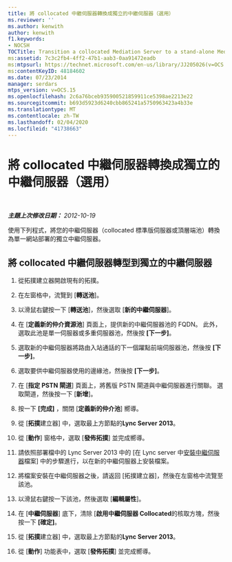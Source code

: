 ```yaml
---
title: 將 collocated 中繼伺服器轉換成獨立的中繼伺服器（選用）
ms.reviewer: ''
ms.author: kenwith
author: kenwith
f1.keywords:
- NOCSH
TOCTitle: Transition a collocated Mediation Server to a stand-alone Mediation Server (optional)
ms:assetid: 7c3c2fb4-4ff2-47b1-aab3-0aa91472eadb
ms:mtpsurl: https://technet.microsoft.com/en-us/library/JJ205026(v=OCS.15)
ms:contentKeyID: 48184602
ms.date: 07/23/2014
manager: serdars
mtps_version: v=OCS.15
ms.openlocfilehash: 2c6a76bceb935900521859911ce5398ae2213e22
ms.sourcegitcommit: b693d5923d6240cbb865241a5750963423a4b33e
ms.translationtype: MT
ms.contentlocale: zh-TW
ms.lasthandoff: 02/04/2020
ms.locfileid: "41738663"
---
```

<div data-xmlns="http://www.w3.org/1999/xhtml">

<div class="topic" data-xmlns="http://www.w3.org/1999/xhtml" data-msxsl="urn:schemas-microsoft-com:xslt" data-cs="http://msdn.microsoft.com/en-us/">

<div data-asp="http://msdn2.microsoft.com/asp">

# <a name="transition-a-collocated-mediation-server-to-a-stand-alone-mediation-server-optional"></a>將 collocated 中繼伺服器轉換成獨立的中繼伺服器（選用）

</div>

<div id="mainSection">

<div id="mainBody">

<span> </span>

_**主題上次修改日期：** 2012-10-19_

使用下列程式，將您的中繼伺服器（collocated 標準版伺服器或頂層端池）轉換為單一網站部署的獨立中繼伺服器。

<div>

## <a name="to-transition-a-collocated-mediation-server-to-a-stand-alone-mediation-server"></a>將 collocated 中繼伺服器轉型到獨立的中繼伺服器

1.  從拓撲建立器開啟現有的拓撲。

2.  在左窗格中，流覽到 [**轉送池**]。

3.  以滑鼠右鍵按一下 [**轉送池**]，然後選取 [**新的中繼伺服器**]。

4.  在 [**定義新的仲介資源池**] 頁面上，提供新的中繼伺服器池的 FQDN。 此外，選取此池是單一伺服器或多重伺服器池，然後按 **[下一步]**。

5.  選取新的中繼伺服器將路由入站通話的下一個躍點前端伺服器池，然後按 **[下一步]**。

6.  選取要供中繼伺服器使用的邊緣池，然後按 **[下一步]**。

7.  在 [**指定 PSTN 閘道**] 頁面上，將舊版 PSTN 閘道與中繼伺服器進行關聯。 選取閘道，然後按一下 [**新增**]。

8.  按一下 **[完成]** ，關閉 [**定義新的仲介池**] 嚮導。

9.  從 [**拓撲**建立器] 中，選取最上方節點的**Lync Server 2013**。

10. 從 [**動作**] 窗格中，選取 [**發佈拓撲**] 並完成嚮導。

11. 請依照部署檔中的 Lync Server 2013 中的 [在 Lync server 中[安裝中繼伺服器](lync-server-2013-install-the-files-for-mediation-server.md)檔案] 中的步驟進行，以在新的中繼伺服器上安裝檔案。

12. 將檔案安裝在中繼伺服器之後，請返回 [拓撲建立器]，然後在左窗格中流覽至該池。

13. 以滑鼠右鍵按一下該池，然後選取 [**編輯屬性**]。

14. 在 [**中繼伺服器**] 底下，清除 [**啟用中繼伺服器 Collocated**的核取方塊，然後按一下 **[確定]**。

15. 從 [**拓撲**建立器] 中，選取最上方節點的**Lync Server 2013**。

16. 從 [**動作**] 功能表中，選取 [**發佈拓撲**] 並完成嚮導。

</div>

</div>

<span> </span>

</div>

</div>

</div>


